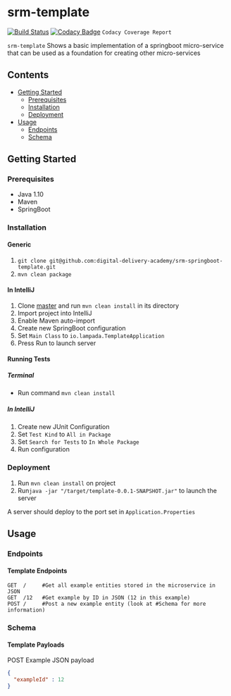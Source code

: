 # srm-template
[![Build Status](https://travis-ci.com/digital-delivery-academy/srm-springboot-template.svg?token=xvGAAFxX7Kq22jyoY92y&branch=master)](https://travis-ci.com/digital-delivery-academy/srm-springboot-template) [![Codacy Badge](https://api.codacy.com/project/badge/Grade/3eeddc15ad6f4d499741c6c8b72dead3)](https://www.codacy.com?utm_source=github.com&amp;utm_medium=referral&amp;utm_content=digital-delivery-academy/srm-springboot-template&amp;utm_campaign=Badge_Grade) `Codacy Coverage Report`

`srm-template` Shows a basic implementation of a springboot micro-service that can be used as a foundation for creating other micro-services

## Contents
 - [Getting Started](#getting-started)
   - [Prerequisites](#prerequisites)
   - [Installation](#Installation)
   - [Deployment](#Deployment)
 - [Usage](#usage)
   - [Endpoints](#Endpoints)
   - [Schema](#Schema)

## Getting Started
### Prerequisites
 - Java 1.10
 - Maven
 - SpringBoot
  
### Installation
#### Generic
 1. `git clone git@github.com:digital-delivery-academy/srm-springboot-template.git`
 2. `mvn clean package`

#### In IntelliJ
 1. Clone [master](https://github.com/digital-delivery-academy/srm-srm-template) and run `mvn clean install` in its directory
 2. Import project into IntelliJ
 3. Enable Maven auto-import
 4. Create new SpringBoot configuration
 5. Set `Main Class` to `io.lampada.TemplateApplication`
 6. Press Run to launch server

#### Running Tests 
##### Terminal
 - Run command `mvn clean install`
  
##### In IntelliJ
 1. Create new JUnit Configuration 
 2. Set `Test Kind` to `All in Package`
 3. Set `Search for Tests` to `In Whole Package`
 4. Run configuration

### Deployment
 1. Run `mvn clean install` on project
 2. Run`java -jar "/target/template-0.0.1-SNAPSHOT.jar"` to launch the server
  
A server should deploy to the port set in `Application.Properties`

## Usage
### Endpoints
#### Template Endpoints
```http request
GET  /     #Get all example entities stored in the microservice in JSON
GET  /12   #Get example by ID in JSON (12 in this example)
POST /     #Post a new example entity (look at #Schema for more information)
```

### Schema
#### Template Payloads
POST Example JSON payload
```json
{
  "exampleId" : 12
}
```